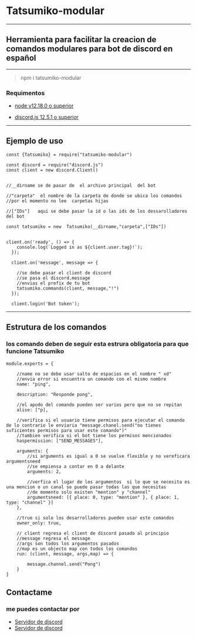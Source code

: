 # Tatsumiko-modular
___
## Herramienta para facilitar la creacion de comandos modulares  para bot de discord en español ##
---
> npm i tatsumiko-modular
### Requimentos 



- [node v12.18.0 o superior](https://nodejs.org/es/)

- [discord.js 12.5.1 o superior](https://discord.js.org/#/) 	

---

## Ejemplo de uso

``` 
const {Tatsumiko} = require("tatsumiko-modular")

const discord = require("discord.js")
const client = new discord.Client()


//__dirname se de pasar de  el archivo principal  del bot

//"carpeta"  el nombre de la carpeta de donde se ubica los comandos 
//por el momento no lee  carpetas hijas

//["IDs"]	aqui se debe pasar la id o las ids de los dessarolladores del bot

const tatsumiko = new  Tatsumiko(__dirname,"carpeta",["IDs"])


client.on('ready', () => {
	console.log(`Logged in as ${client.user.tag}!`);
  });
  
  client.on('message', message => {

    //se debe pasar el client de discord
	//se pasa el discord.message 
	//envias el prefix de tu bot 
	tatsumiko.commands(client, message,"!")
  });
  
  client.login('Bot token');

```
---
## Estrutura de los comandos
### los comando deben de seguir esta estrura obligatoria para que funcione Tatsumiko

```
module.exports = {

	//name no se debe usar salto de espacios en el nombre " xd"
	//envia error si encuentra un comando con el mismo nombre
	name: "ping",

	description: "Responde pong",

	//el apodo del comando pueden ser varios pero que no se repitan 
	alise: ["p],

	//verifica si el usuario tiene permisos para ejecutar el comando de lo contrario le enviaria "message.chanel.send("no tienes suficientes permisos para usar este comando")"
	//tambien verifica si el bot tiene los permisos mencionados
	haspermission: ["SEND_MESSAGES"],

	arguments: {
		//si arguments es igual a 0 se vuelve flexible y no vereficara argumentsneed
		//se empiensa a contar en 0 a delante
		arguments: 2,
		
		//verfica el lugar de los argumentos  si lo que se necesita es  una mencion o un canal se puede pasar todas las que necesitas 
		//de momento solo existen "mention" y "channel"
		argumentsneed: [{ place: 0, type: "mention" }, { place: 1, type: "channel" }]
	},

	//true si solo los desarrolladores pueden usar este comandos
	owner_only: true,

	// client regresa el client de discord pasado al principio
	//message regresa el message
	//args son todos los argumentos pasados
	//map es un objecto map con todos los comandos
	run: (client, message, args,map) => {

		message.channel.send("Pong")
	}
}
```

## Contactame
### me puedes contactar por
- [Servidor de discord](https://discord.gg/5VdmymWGFJ)
- [Servidor de discord](https://discord.gg/5VdmymWGFJ)
